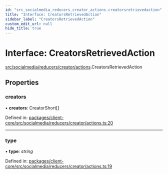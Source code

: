 ```yaml
---
id: "src_socialmedia_reducers_creator_actions.creatorsretrievedaction"
title: "Interface: CreatorsRetrievedAction"
sidebar_label: "CreatorsRetrievedAction"
custom_edit_url: null
hide_title: true
---
```


# Interface: CreatorsRetrievedAction

[src/socialmedia/reducers/creator/actions](../modules/src_socialmedia_reducers_creator_actions.md).CreatorsRetrievedAction

## Properties

### creators

• **creators**: CreatorShort[]

Defined in: [packages/client-core/src/socialmedia/reducers/creator/actions.ts:20](https://github.com/xr3ngine/xr3ngine/blob/716a06460/packages/client-core/src/socialmedia/reducers/creator/actions.ts#L20)

___

### type

• **type**: *string*

Defined in: [packages/client-core/src/socialmedia/reducers/creator/actions.ts:19](https://github.com/xr3ngine/xr3ngine/blob/716a06460/packages/client-core/src/socialmedia/reducers/creator/actions.ts#L19)
